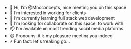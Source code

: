 - 👋 Hi, I’m @Mncconcepts, nice meeting you on this space
- 👀 I’m interested in working for clients
- 🌱 I’m currently learning full stack web development
- 💞️ I’m looking for collaborate on this space, to work with
- 📫 I'm available on most trending social media plaforms
- 😄 Pronouns: it is my pleasure meeting you indeed
- ⚡ Fun fact: let's freaking go...

<!---
Mncconcepts/Mncconcepts is a ✨ special ✨ repository because its `README.md` (this file) appears on your GitHub profile.
You can click the Preview link to take a look at your changes.
--->
